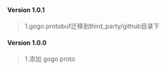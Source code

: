 #### Version 1.0.1

> 1.gogo.protobuf迁移到third_party/github目录下

#### Version 1.0.0

> 1.添加 gogo proto  
